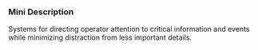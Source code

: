 ### Mini Description

Systems for directing operator attention to critical information and events while minimizing distraction from less important details.
